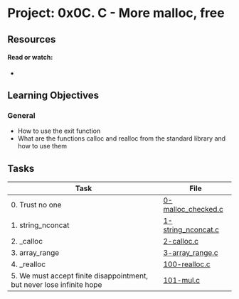 # Project: 0x0C. C - More malloc, free

## Resources

#### Read or watch:

* [](https://intranet.alxswe.com/concepts/62)
## Learning Objectives

### General

* How to use the exit function
* What are the functions calloc and realloc from the standard library and how to use them
## Tasks

| Task | File |
| ---- | ---- |
| 0. Trust no one | [0-malloc_checked.c](./0-malloc_checked.c) |
| 1. string_nconcat | [1-string_nconcat.c](./1-string_nconcat.c) |
| 2. _calloc | [2-calloc.c](./2-calloc.c) |
| 3. array_range | [3-array_range.c](./3-array_range.c) |
| 4. _realloc | [100-realloc.c](./100-realloc.c) |
| 5. We must accept finite disappointment, but never lose infinite hope | [101-mul.c](./101-mul.c) |

